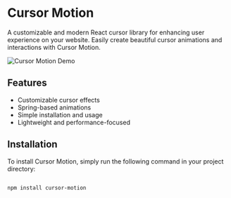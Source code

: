 # Cursor Motion

A customizable and modern React cursor library for enhancing user experience on your website. Easily create beautiful cursor animations and interactions with Cursor Motion.

![Cursor Motion Demo](https://i.imgur.com/demo.gif)

## Features

- Customizable cursor effects
- Spring-based animations
- Simple installation and usage
- Lightweight and performance-focused

## Installation

To install Cursor Motion, simply run the following command in your project directory:

```bash

npm install cursor-motion

```
